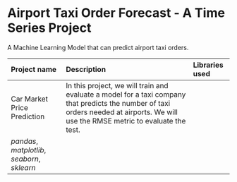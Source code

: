 
# Airport Taxi Order Forecast - A Time Series Project

A Machine Learning Model that can predict airport taxi orders.



| Project name | Description | Libraries used | 
| :---------------------- | :---------------------- | :---------------------- |
| Car Market Price Prediction | In this project, we will train and evaluate a model for a taxi company that predicts the number of taxi orders needed at airports. We will use the RMSE metric to evaluate the test.
 | *pandas*, *matplotlib*, *seaborn*, *sklearn* |
